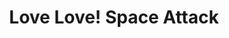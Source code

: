 ---
layout: game
title:  "Love Love! Space Attack"
location: "Games/LoveLoveSpaceAttack.html"
width: 960
height: 600
desc: "A person moves game files around on the computer, but the copying process gets interrupted, corrupting the files and causing two video game worlds (Dating Sim and Bullet Hell) to merge. Commander Dan Makú, fighting for the intergalactic war, finds himself dating a girl, Ren Aishi, for some reason. All she can see is the dialogue choices he chooses, unaware that the alien war may be having an impact on her, too."
time: 72 hours
made: Ludum Dare 41
jampage: https://ldjam.com/events/ludum-dare/41/love-love-space-attack
display-order: 5
music:
    1: "Sim-biotic Relationship"
    2: "Mixed Signals"
    3: "S U B M I T"
bandcamp: https://random-storykeeper.bandcamp.com/album/love-love-space-attack-ost
controls: |
    <b>Arrow keys</b> or <b>WASD</b> - Move <br>
    <b>Z</b> - Shot<br>
instructions: |
    When asked a question, one of the answers will make Ren happier and grant you an extra hit point. The rest will cause you to lose one. 
---